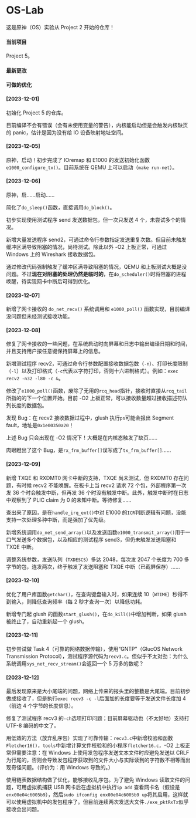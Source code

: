 # OS-Lab

这是原神（OS）实验从 Project 2 开始的仓库！

#### 当前项目

Project 5。

#### 最新更改



#### 可做的优化



#### [2023-12-01]

  初始化 Project 5 的仓库。

  目前编译不会有错误（会有未使用变量的警告），内核能启动但是会触发内核缺页的 panic，估计是因为没有给 IO 设备映射地址空间。

#### [2023-12-05]

  原神，启动！初步完成了 IOremap 和 E1000 的发送初始化函数`e1000_configure_tx()`。目前系统在 QEMU 上可以启动（`make run-net`）。

#### [2023-12-06]

  原神，启……启动……

  简化了`do_sleep()`函数，直接调用`do_block()`。

  初步实现使用测试程序 send 发送数据包，但一次只发送 4 个，未尝试多个的情况。

  新增大量发送程序 send2，可通过命令行参数指定发送重复次数。但目前未触发缓冲区满导致阻塞的情况，尚待测试。除此以外 -O2 上板正常，可通过 Windows 上的 Wireshark 接收数据包。

  通过修改代码强制触发了缓冲区满导致阻塞的情况，QEMU 和上板测试大概是没问题。不过**现在对阻塞的处理仍然是临时的**，在`do_scheduler()`时将阻塞的进程唤醒，待实现网卡中断后可得到优化。

#### [2023-12-07]

  新增了网卡接收的 `do_net_recv()` 系统调用和 `e1000_poll()` 函数实现，目前编译没问题但未经测试接收功能。

#### [2023-12-08]

  修复了网卡接收的一些问题，在系统启动时向屏幕和日志中输出编译日期和时间，并且支持用户按任意键保持屏幕上的信息。

  新增测试程序 recv2，可通过命令行参数配置接收数据包数（`-n`）、打印长度限制（`-l`）以及打印格式（`-c`代表以字符打印，否则十六进制格式）。例如：`exec recv2 -n32 -l80 -c &`。

  修改了`e1000_poll()`函数，废除了无用的`rcq_head`指针，接收时直接从`rcq_tail`所指的的下一个位置开始。目前 -O2 上板正常，可以接收数量超过接收描述符队列长度的数据包。

  发现 Bug：在 recv2 接收数据过程中，glush 执行`ps`可能会报出 Segment fault，地址是`0x1e00350a20`！

  上述 Bug 只会出现在 -O2 情况下！大概是在内核态触发了缺页……

  肉眼瞪出了这个 Bug，是`rx_frm_buffer[]`误写成了`tx_frm_buffer[]`……

#### [2023-12-09]

  新增 TXQE 和 RXDMT0 网卡中断的支持，TXQE 尚未测试，但 RXDMT0 存在问题，有时候 recv2 不能唤醒。在板卡上当 recv2 请求 72 个包，外部程序第一次发 36 个时会触发中断，但再发 36 个时没有触发中断。此外，触发中断时在日志中观察到了 PLIC claim 为 0 的未知中断。等待修复……

  查出来了原因，是在`handle_irq_ext()`中对 E1000 的`ICR`判断逻辑有问题，没能支持一次处理多种中断，而是强加了优先级。

  新增系统调用`do_net_send_array()`以及发送函数`e1000_transmit_array()`用于一口气发送多个数据包，以及相应的测试程序 send3，但仍未触发发送阻塞和 TXQE 中断。

  调整系统参数，发送队列（`TXDESCS`）多达 2048，每次发 2047 个长度为 700 多字节的包，连发两次，终于触发了发送阻塞和 TXQE 中断（已截屏保存）……

#### [2023-12-10]

  优化了用户库函数`getchar()`，在查询键盘输入时，如果连续 10（`WTIME`）秒得不到输入，则降低查询频率（每 2 秒才查询一次）以降低功耗。

  新增专门起 glush 的函数`start_glush()`，在`do_kill()`中增加判断，如果 glush 被终止了，自动重新起一个 glush。

#### [2023-12-11]

  初步尝试做 Task 4（可靠的网络数据传输），使用“GNTP”（GlucOS Network Transmission Protocol），测试程序源代码为`recv3.c`。但似乎不太对劲：为什么系统调用`sys_net_recv_stream()`会返回一个 5 万多的数呢？

#### [2023-12-12]

  最后发现原来是大小尾端的问题，网络上传来的报头里的整数是大尾端。目前初步做成接收了，但是执行`exec recv3 -c -l`后面加的长度要等于发送文件长度加 4（前边 4 个字节的长度信息）。

  修复了测试程序 recv3 的`-ch`选项打印问题；目前屏幕驱动也（不太好地）支持打 UTF-8 编码的中文了。

  用低效的方法（放弃乱序包）实现了可靠传输：`recv3.c`中新增校验和函数`Fletcher16()`，`tools`中新增计算文件校验和的小程序`fletcher16.c`，-O2 上板正常但需要注意：在 Windows 上使用发包程序发送文本文件时应避免发送以 CRLF 为行尾的，否则会导致发包程序获取到的文件大小与实际读到的字符数不相等而出现奇怪问题。（评价为：用 Windows 导致的。）

  使用链表数据结构做了优化，能够接收乱序包。为了避免 Windows 读取文件的问题，可用虚拟机捕获 USB 网卡后在虚拟机中执行`ip add` 查看网卡名（假设是`enx00e04c6005b9`），然后`sudo ifconfig enx00e04c6005b9 up`将其启用，这样就可以使用虚拟机中的发包程序了。但目前连续两次发送大文件`./exe_pktRxTx`似乎接收会出问题。

